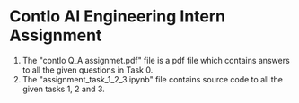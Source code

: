 # Contlo  AI Engineering Intern Assignment
1. The "contlo Q_A assignmet.pdf" file is a pdf file which contains answers to all the given questions in Task 0.
2. The "assignment_task_1_2_3.ipynb" file contains source code to all the given tasks 1, 2 and 3.

